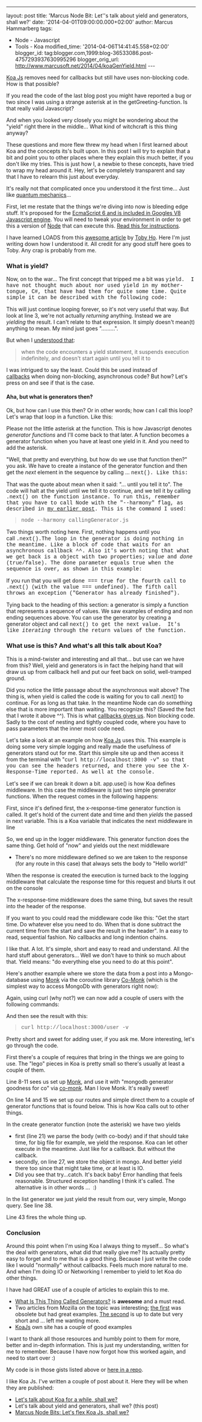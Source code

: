 ---
layout: post
title: 'Marcus Node Bit: Let''s talk about yield and
generators, shall we?'
date: '2014-04-01T09:00:00.000+02:00'
author: Marcus Hammarberg
tags:
  - Node - Javascript
  - Tools - Koa
modified_time: '2014-04-06T14:41:45.558+02:00'
blogger_id: tag:blogger.com,1999:blog-36533086.post-4757293937630995296
blogger_orig_url: http://www.marcusoft.net/2014/04/koaGenYield.html ---

<div dir="ltr" style="text-align: left;" trbidi="on">

<a href="http://www.koajs.com/" target="_blank">Koa Js</a> removes need
for callbacks but still have uses non-blocking code. How is that
possible?

If you read the code of the last blog post you might have reported a bug
or two since I was using a strange asterisk at in the
getGreeting-function. Is that really valid Javascript?

And when you looked very closely you might be wondering about the
"yield" right there in the middle... What kind of witchcraft is this
thing anyway?

These questions and more flew threw my head when I first learned about
Koa and the concepts its's built upon. In this post I will try to
explain that a bit and point you to other places where they explain this
much better, if you don't like my tries. This is just how I, a newbie to
these concepts, have tried to wrap my head around it. Hey, let's be
completely transparent and say that I have to relearn this just about
everyday.

It's really not that complicated once you understood it the first
time... Just like
<a href="http://en.wikipedia.org/wiki/Quantum_mechanics"
target="_blank">quantum mechanics</a>...

First, let me restate that the things we're
diving into now is bleeding edge stuff. It's proposed for the
<a href="http://wingolog.org/archives/2013/05/08/generators-in-v8"
target="_blank">EcmaScript 6 and is included in Googles V8 Javascript
engine</a>. You will need to tweak your environment in order to get this
a version of <a href="http://www.nodejs.org/" target="_blank">Node</a>
that can execute this.
<a href="http://www.marcusoft.net/2014/03/koaintro.html"
target="_blank">Read this for instructions</a>.

I have learned LOADS from this
<a href="http://tobyho.com/2013/06/16/what-are-generators/"
target="_blank">awesome article</a> by
<a href="https://twitter.com/airportyh" target="_blank">Toby Ho</a>.
Here I'm just writing down how I understood it. All credit for any good
stuff here goes to Toby. Any crap is probably from me.

### What is yield?

Now, on to the war... The first concept that tripped me a bit was <span
style="font-family: Courier New, Courier, monospace;">yield.  I
have not thought much about nor used <span
style="font-family: Courier New, Courier, monospace;">yield in
my mother-tongue, C#, that have had them for quite some time. Quite
simple it can be described with the following code:

This will just continue looping forever, so it's not very useful that
way. But look at line 3, we're not actually *returning* anything.
Instead we are *yielding* the result. I can't relate to that expression.
It simply doesn't mean(t) anything to mean. My mind just goes
".........".

But when I <a href="http://tobyho.com/2013/06/16/what-are-generators/"
target="_blank">understood that</a>:

> when the code encounters a yield statement, it suspends execution
> indefinitely, and doesn't start again until you tell it to

I was intrigued to say the least. Could this be used instead of <a
href="http://www.marcusoft.net/2014/03/javascript-callbacks-cant-live-with.html"
target="_blank">callbacks</a> when doing non-blocking, asynchronous
code? But how? Let's press on and see if that is the case.

#### Aha, but what is generators then?

Ok, but how can I use this then? Or in other words; how can I call this
loop? Let's wrap that loop in a function. Like this:

Please not the little asterisk at the function. This is how Javascript
denotes *generator functions* and I'll come back to that later. A
function becomes a generator function when you have at least one yield
in it. And you need to add the asterisk.

"Well, that pretty and everything, but how do we use that function
then?" you ask.
We have to create a instance of the generator function and then get the
*next* element in the sequence by calling ... <span
style="font-family: Courier New, Courier, monospace;">next().
Like this:


That was the quote about mean when it said: "... until you tell it to".
The code will halt at the yield until we tell it to continue, and we
tell it by calling <span
style="font-family: Courier New, Courier, monospace;">.next() on
the function instance.
To run this, remember that you have to call Node with the "--harmony"
flag, as described in
<a href="http://www.marcusoft.net/2014/03/koaintro.html"
target="_blank">my earlier post</a>. This is the command I used:

> <span style="font-family: Courier New, Courier, monospace;">node
> --harmony callingGenerator.js

Two things worth noting here. First, nothing happens until you
call <span
style="font-family: 'Courier New', Courier, monospace;">.next().The
loop in the generator is doing nothing in the meantime. Like a block of
code that waits for an asynchronous callback ^^.
Also it's worth noting that what we get back is a object with two
properties; *value* and *done* (true/false). The <span
style="font-family: Courier New, Courier, monospace;">done
parameter equals true when the sequence is over, as shown in this
example:


If you run that you will get <span
style="font-family: Courier New, Courier, monospace;">done ===
true for the fourth call to <span
style="font-family: Courier New, Courier, monospace;">.next()
(with the value === undefined). The fifth call throws an exception
("Generator has already finished").

Tying back to the heading of this section: a generator is simply a
function that represents a sequence of values. We saw examples of ending
and non ending sequences above. You can use the generator by creating a
generator object and call <span
style="font-family: Courier New, Courier, monospace;">next() to
get the next value.  It's like *iterating* through the return values of
the function.

### What use is this? And what's all this talk about Koa?

This is a mind-twister and interesting and all that... but use can we
have from this? Well, yield and generators is in fact the helping hand
that will draw us up from callback hell and put our feet back on solid,
well-tramped ground.

Did you notice the little passage about the asynchronous wait above? The
thing is, when yield is called the code is waiting for you to call
.next() to continue. For as long as that take. In the meantime Node can
do something else that is more important than waiting. You recognize
this? (Saved the fact that I wrote it above ^^). This is what <a
href="http://www.marcusoft.net/2014/03/javascript-callbacks-cant-live-with.html"
target="_blank">callbacks gives us</a>. Non blocking code. Sadly to the
cost of nesting and tightly coupled code, where you have to pass
parameters that the inner most code need.

Let's take a look at an example on
how <a href="http://www.koajs.com/" target="_blank">Koa Js</a> uses
this. This example is doing some very simple logging and really made the
usefulness of generators stand out for me. Start this simple site up and
then access it from the terminal with "<span
style="font-family: Courier New, Courier, monospace;">curl
http://localhost:3000 -v" so that you can see the headers
returned, and there you see the X-Response-Time reported. As well at the
console.


Let's see if we can break it down a bit. app.use() is how Koa defines
middleware. In this case the middleware is just two simple generator
functions. When the request comes in the following happens:

First, since it's defined first, the x-response-time generator function
is called. It get's hold of the current date and time and then *yields*
the passed in next variable. This is a Koa variable that indicates the
next middleware in line

So, we end up in the logger middleware. This generator function does the
same thing. Get hold of "now" and yields out the next middleware

-   There's no more middleware defined so we are taken to the response
    (for any route in this case) that always sets the body to "Hello
    world!"

When the response is created the execution is turned back to the logging
middleware that calculate the response time for this request and blurts
it out on the console

The x-response-time middleware does the same thing, but saves the result
into the header of the response. 

<div>

If you want to you could read the middleware code like this: "Get the
start time. Do whatever else you need to do. When that is done subtract
the current time from the start and save the result in the header". In a
easy to read, sequential fashion. No callbacks and long indention
chains. 

</div>

<div>



</div>

<div>

I like that. A lot. It's simple, short and easy to read and understand.
All the hard stuff about generators... Well we don't have to think so
much about that. Yield means: "do everything else you need to do at this
point". 

</div>

<div>

Here's another example where we store the data from a post into a
Mongo-database using
<a href="http://www.marcusoft.net/2014/02/mnb-monk.html"
target="_blank">Monk</a> via the coroutine library
<a href="https://www.npmjs.org/package/co-monk"
target="_blank">Co-Monk</a> (which is the simplest way to access MongoDb
with generators right now):

</div>


Again, using curl (why not?) we can now add a couple of users with the
following commands:

And then see the result with this:

> <span style="font-family: Courier New, Courier, monospace;">curl
> http://localhost:3000/user -v

Pretty short and sweet for adding user, if you ask me. More interesting,
let's go through the code.

First there's a couple of requires that bring in the things we are going
to use. The "lego" pieces in Koa is pretty small so there's usually at
least a couple of them.

Line 8-11 sees us set up
<a href="http://www.marcusoft.net/2014/02/mnb-monk.html"
target="_blank">Monk</a>, and use it with "mongodb generator goodness
for co" via <a href="https://www.npmjs.org/package/co-monk"
target="_blank">co-monk</a>. Man I love Monk. It's really sweet!

On line 14 and 15 we set up our routes and simple direct them to a
couple of generator functions that is found below. This is how Koa calls
out to other things.

In the create generator function (note the asterisk) we have two yields

-   first (line 21) we parse the body (with co-body) and if that should
    take time, for big file for example, we yield the response. Koa can
    let other execute in the meantime. Just like for a callback. But
    without the callback. 
-   secondly, on line 27, we store the object in mongo. And better yield
    there too since that might take time, or at least is IO. 
-   Did you see that try...catch. It's back baby! Error handling that
    feels reasonable. Structured exception handling I think it's called.
    The alternative is in other words ...  :)

In the list generator we just yield the result from our, very simple,
Mongo query. See line 38. 

Line 43 fires the whole thing up. 

### Conclusion

<div>

Around this point when I'm using Koa I always thing to myself... So
what's the deal with generators, what did that really give me? Its
actually pretty easy to forget and to me that is a good thing. Because I
just write the code like I would "normally" without callbacks. Feels
much more natural to me. And when I'm doing IO or Networking I remember
to yield to let Koa do other things. 

</div>

<div>



</div>

<div>

I have had GREAT use of a couple of articles to explain this to me. 

</div>

<div>

-   <a href="http://tobyho.com/2013/06/16/what-are-generators/"
    target="_blank">What Is This Thing Called Generators?</a> is
    **awesome** and a must read.
-   Two articles from Mozilla on the topic was interesting; <a
    href="https://developer.mozilla.org/en-US/docs/Web/JavaScript/Guide/Iterators_and_Generators"
    target="_blank">the first</a> was obsolete but had great examples.
    <a
    href="https://developer.mozilla.org/en-US/docs/Web/JavaScript/Reference/Statements/function*"
    target="_blank">The second</a> is up to date but very short and ...
    left me wanting more. 
-   <a href="http://www.koajs.com/" target="_blank">KoaJs</a> own site
    has a couple of good examples

</div>

I want to thank all those resources and humbly point to them for more,
better and in-depth information. This is just my understanding, written
for me to remember. Because I have now forgot how this worked again, and
need to start over :)

My code is in those gists listed above or <a
href="https://github.com/marcusoftnet/KoaBlogPosts/tree/master/KoaFirstStumblingSteps"
target="_blank">here in a repo</a>.

I like Koa Js. I've written a couple of post about it. Here they will be
when they are published:

-   <a href="http://www.marcusoft.net/2014/03/koaintro.html"
    target="_blank">Let's talk about Koa for a while, shall we?</a>
-   Let's talk about yield and generators, shall we? (this post)
-   <a href="http://www.marcusoft.net/2014/04/koaExamples.html"
    target="_blank">Marcus Node Bits: Let's flex Koa Js, shall we?</a>

</div>
